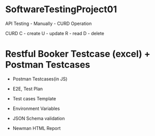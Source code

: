 # SoftwareTestingProject01
API Testing - Manually - CURD Operation

CURD
C - create
U - update
R - read
D - delete



# Restful Booker Testcase (excel) + Postman Testcases


- Postman Testcases(in JS)



- E2E, Test Plan
- Test cases Template
- Environment Variables
- JSON Schema validation
- Newman HTML Report

